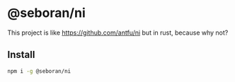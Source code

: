 # @seboran/ni

This project is like <https://github.com/antfu/ni> but in rust, because why not?

## Install

```sh
npm i -g @seboran/ni
```
